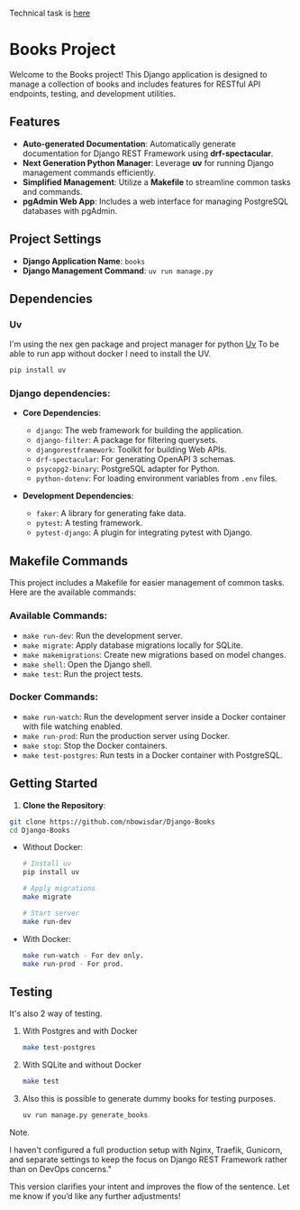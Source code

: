 Technical task is [here](https://docs.google.com/document/d/172UuYu7XkMgFWl_vEeYoIm9kKgR6Kfz3xUhd_ye5nBY/edit?tab=t.0) 


# Books Project

Welcome to the Books project! This Django application is designed to manage a collection of books and includes features for RESTful API endpoints, testing, and development utilities.

## Features

- **Auto-generated Documentation**: Automatically generate documentation for Django REST Framework using **drf-spectacular**.
- **Next Generation Python Manager**: Leverage **uv** for running Django management commands efficiently.
- **Simplified Management**: Utilize a **Makefile** to streamline common tasks and commands.
- **pgAdmin Web App**: Includes a web interface for managing PostgreSQL databases with pgAdmin.


## Project Settings

- **Django Application Name**: `books`
- **Django Management Command**: `uv run manage.py`

## Dependencies
### Uv
I'm using the nex gen package and project manager for python [Uv](https://github.com/astral-sh/uv)
To be able to run app without docker I need to install the UV.
```bash
pip install uv
```
### Django dependencies:

- **Core Dependencies**:
  - `django`: The web framework for building the application.
  - `django-filter`: A package for filtering querysets.
  - `djangorestframework`: Toolkit for building Web APIs.
  - `drf-spectacular`: For generating OpenAPI 3 schemas.
  - `psycopg2-binary`: PostgreSQL adapter for Python.
  - `python-dotenv`: For loading environment variables from `.env` files.

- **Development Dependencies**:
  - `faker`: A library for generating fake data.
  - `pytest`: A testing framework.
  - `pytest-django`: A plugin for integrating pytest with Django.

## Makefile Commands

This project includes a Makefile for easier management of common tasks. Here are the available commands:

### Available Commands:

- `make run-dev`: Run the development server.
- `make migrate`: Apply database migrations locally for SQLite.
- `make makemigrations`: Create new migrations based on model changes.
- `make shell`: Open the Django shell.
- `make test`: Run the project tests.

### Docker Commands:
- `make run-watch`: Run the development server inside a Docker container with file watching enabled.
- `make run-prod`: Run the production server using Docker.
- `make stop`: Stop the Docker containers.
- `make test-postgres`: Run tests in a Docker container with PostgreSQL.

## Getting Started

1. **Clone the Repository**:
```bash
git clone https://github.com/nbowisdar/Django-Books
cd Django-Books
```

* Without Docker:
    ```bash
    # Install uv
    pip install uv
    
    # Apply migrations
    make migrate

    # Start server
    make run-dev
    ```

* With Docker:
    ```bash
    make run-watch - For dev only.
    make run-prod - For prod.
    ```

## Testing
It's also 2 way of testing.

1. With Postgres and with Docker
    ```bash
    make test-postgres
    ```

2. With SQLite and without Docker
    ```bash
    make test
    ```
3. Also this is possible to generate dummy books for testing purposes. 
    ```bash
    uv run manage.py generate_books
    ``` 
Note.

I haven't configured a full production setup with Nginx, Traefik, Gunicorn, and separate settings to keep the focus on Django REST Framework rather than on DevOps concerns."

This version clarifies your intent and improves the flow of the sentence. Let me know if you’d like any further adjustments!